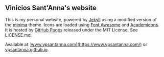 ## Vinicios Sant'Anna's website

This is my personal website, powered by [Jekyll](http://jekyllrb.com/) using a modified version of the <a href="https://github.com/jekyll/minima">minima</a> theme. Icons are loaded using <a href="http://fontawesome.io/">Font Awesome</a> and <a href="http://jpswalsh.github.io/academicons/">Academicons</a>. It is hosted by [GitHub Pages](https://pages.github.com/) released under the MIT License. See LICENSE.md.

Available at [www.vpsantanna.com](https://www.vpsantanna.com/) or [vpsantanna.github.io](http://vpsantanna.github.io/).
